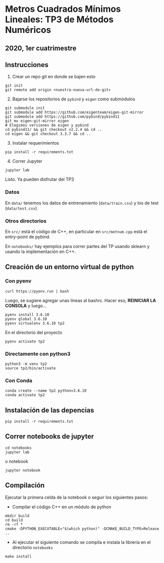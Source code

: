 # Metros Cuadrados Mínimos Lineales: TP3 de Métodos Numéricos
## 2020, 1er cuatrimestre

## Instrucciones


1. Crear un repo git en donde se bajen esto

```
git init
git remote add origin <nuestra-nueva-url-de-git>
```

2. Bajarse los repositorios de `pybind` y `eigen` como submódulos

```
git submodule init
git submodule add https://github.com/eigenteam/eigen-git-mirror
git submodule add https://github.com/pybind/pybind11
git mv eigen-git-mirror eigen
# Elegimos versiones de eigen y pybind
cd pybind11/ && git checkout v2.2.4 && cd ..
cd eigen && git checkout 3.3.7 && cd ..
```

3. Instalar requerimientos

```
pip install -r requirements.txt
```

4. Correr Jupyter

```
jupyter lab
```

Listo. Ya pueden disfrutar del TP3

### Datos

En `data/` tenemos los datos de entrenamiento (`data/train.csv`) y los de test (`data/test.csv`).

### Otros directorios

En `src/` está el código de C++, en particular en `src/metnum.cpp` está el entry-point de pybind.

En `notebooks/` hay ejemplos para correr partes del TP usando sklearn y usando la implementación en C++.


## Creación de un entorno virtual de python

### Con pyenv

```
curl https://pyenv.run | bash
```

Luego, se sugiere agregar unas líneas al bashrc. Hacer eso, **REINICIAR LA CONSOLA** y luego...

```
pyenv install 3.6.10
pyenv global 3.6.10
pyenv virtualenv 3.6.10 tp2
```

En el directorio del proyecto

```
pyenv activate tp2
```

### Directamente con python3
```
python3 -m venv tp2
source tp2/bin/activate
```

### Con Conda
```
conda create --name tp2 python=3.6.10
conda activate tp2
```

## Instalación de las depencias
```
pip install -r requirements.txt
```

## Correr notebooks de jupyter

```
cd notebooks
jupyter lab
```
o  notebook
```
jupyter notebook
```


## Compilación
Ejecutar la primera celda de la notebook o seguir los siguientes pasos:


- Compilar el código C++ en un módulo de python
```
mkdir build
cd build
rm -rf *
cmake -DPYTHON_EXECUTABLE="$(which python)" -DCMAKE_BUILD_TYPE=Release ..

```
- Al ejecutar el siguiente comando se compila e instala la librería en el directorio `notebooks`
```
make install
```
